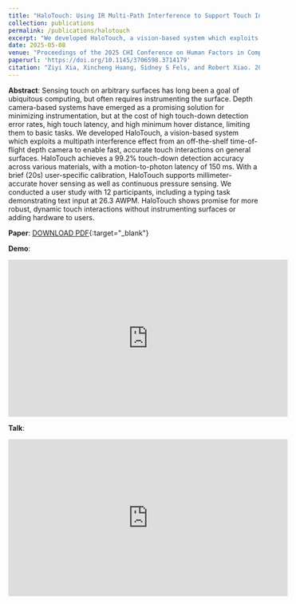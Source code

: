 ```yaml
---
title: "HaloTouch: Using IR Multi-Path Interference to Support Touch Interactions with General Surfaces"
collection: publications
permalink: /publications/halotouch
excerpt: "We developed HaloTouch, a vision-based system which exploits a multipath interference effect from an off-the-shelf time-of-flight depth camera to enable fast, accurate touch interactions on general surfaces."
date: 2025-05-08
venue: "Proceedings of the 2025 CHI Conference on Human Factors in Computing Systems (CHI '25)"
paperurl: 'https://doi.org/10.1145/3706598.3714179'
citation: "Ziyi Xia, Xincheng Huang, Sidney S Fels, and Robert Xiao. 2025. HaloTouch: Using IR Multi-Path Interference to Support Touch Interactions with General Surfaces. In Proceedings of the 2025 CHI Conference on Human Factors in Computing Systems (CHI '25). Association for Computing Machinery, New York, NY, USA, Article 548, 1–17."
---
```

<b>Abstract</b>: Sensing touch on arbitrary surfaces has long been a goal of ubiquitous computing, but often requires instrumenting the surface. Depth camera-based systems have emerged as a promising solution for minimizing instrumentation, but at the cost of high touch-down detection error rates, high touch latency, and high minimum hover distance, limiting them to basic tasks. We developed HaloTouch, a vision-based system which exploits a multipath interference effect from an off-the-shelf time-of-flight depth camera to enable fast, accurate touch interactions on general surfaces. HaloTouch achieves a 99.2% touch-down detection accuracy across various materials, with a motion-to-photon latency of 150 ms. With a brief (20s) user-specific calibration, HaloTouch supports millimeter-accurate hover sensing as well as continuous pressure sensing. We conducted a user study with 12 participants, including a typing task demonstrating text input at 26.3 AWPM. HaloTouch shows promise for more robust, dynamic touch interactions without instrumenting surfaces or adding hardware to users.
<br/>

**Paper**: [DOWNLOAD PDF](/files/5-halotouch.pdf){:target="_blank"}

<b>Demo</b>:
<iframe width="560" height="315" src="https://www.youtube.com/embed/I60pzmloQHk?si=MYTDvUl0yammwwFf" title="YouTube video player" frameborder="0" allow="accelerometer; autoplay; clipboard-write; encrypted-media; gyroscope; picture-in-picture; web-share" referrerpolicy="strict-origin-when-cross-origin" allowfullscreen></iframe>
<br/>

<b>Talk</b>:
<iframe width="560" height="315" src="https://www.youtube.com/embed/cQAW831dptk?si=UOvmhNJkwPfLk3vb" title="YouTube video player" frameborder="0" allow="accelerometer; autoplay; clipboard-write; encrypted-media; gyroscope; picture-in-picture; web-share" referrerpolicy="strict-origin-when-cross-origin" allowfullscreen></iframe>


